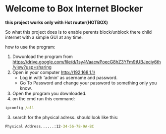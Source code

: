 # Welcome to Box Internet Blocker
**this project works only with Hot router(HOTBOX)**

So what this project does is to enable perents block/unblock there child internet with a simple GUI at any time.

how to use the program:
1. Dowunload the program from https://drive.google.com/file/d/1sy4VaacwPoecG8hZ3YFm9tUBJeciy6th/view?usp=sharing
2. Open in your computer http://192.168.1.1/
    * Log in with 'admin' as username and password.
    * Go To Password and change your password to something only you know.
3. Open the program you downloaded.
4. on the cmd run this command:
```cmd
ipconfig /all
```
3. search for the physical adress.
should look like this:
```cmd
Physical Address......:12-34-56-78-9A-BC
```
